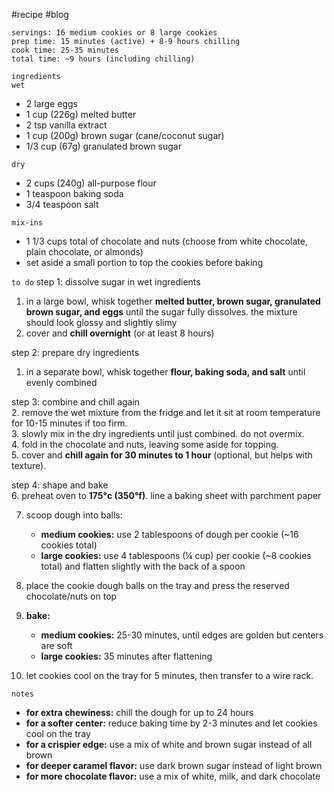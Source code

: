 #recipe #blog 

`servings: 16 medium cookies or 8 large cookies`  
`prep time: 15 minutes (active) + 8-9 hours chilling`  
`cook time: 25-35 minutes`  
`total time: ~9 hours (including chilling)`  

`ingredients`  
`wet`  
- 2 large eggs  
- 1 cup (226g) melted butter  
- 2 tsp vanilla extract
- 1 cup (200g) brown sugar (cane/coconut sugar)  
- 1/3 cup (67g) granulated brown sugar  

`dry`  
- 2 cups (240g) all-purpose flour  
- 1 teaspoon baking soda  
- 3/4 teaspoon salt  

`mix-ins`  
- 1 1/3 cups total of chocolate and nuts (choose from white chocolate, plain chocolate, or almonds)  
- set aside a small portion to top the cookies before baking  

`to do`
step 1: dissolve sugar in wet ingredients  
1. in a large bowl, whisk together **melted butter, brown sugar, granulated brown sugar, and eggs** until the sugar fully dissolves. the mixture should look glossy and slightly slimy
2. cover and **chill overnight** (or at least 8 hours)

step 2: prepare dry ingredients  
1. in a separate bowl, whisk together **flour, baking soda, and salt** until evenly combined

step 3: combine and chill again  
2. remove the wet mixture from the fridge and let it sit at room temperature for 10-15 minutes if too firm.  
3. slowly mix in the dry ingredients until just combined. do not overmix.  
4. fold in the chocolate and nuts, leaving some aside for topping.  
5. cover and **chill again for 30 minutes to 1 hour** (optional, but helps with texture).  

step 4: shape and bake  
6. preheat oven to **175°c (350°f)**. line a baking sheet with parchment paper

7. scoop dough into balls:  
   - **medium cookies:** use 2 tablespoons of dough per cookie (~16 cookies total)
   - **large cookies:** use 4 tablespoons (¼ cup) per cookie (~8 cookies total) and flatten slightly with the back of a spoon
8. place the cookie dough balls on the tray and press the reserved chocolate/nuts on top

9. **bake:**  
   - **medium cookies:** 25-30 minutes, until edges are golden but centers are soft
   - **large cookies:** 35 minutes after flattening
10. let cookies cool on the tray for 5 minutes, then transfer to a wire rack.  

`notes`  
- **for extra chewiness:** chill the dough for up to 24 hours
- **for a softer center:** reduce baking time by 2-3 minutes and let cookies cool on the tray
- **for a crispier edge:** use a mix of white and brown sugar instead of all brown 
- **for deeper caramel flavor:** use dark brown sugar instead of light brown
- **for more chocolate flavor:** use a mix of white, milk, and dark chocolate